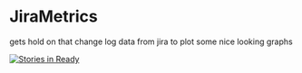 # JiraMetrics
gets hold on that change log data from jira to plot some nice looking graphs

[![Stories in Ready](https://badge.waffle.io/rasmusra/JiraMetrics.png?label=ready&title=Ready)](http://waffle.io/rasmusra/JiraMetrics)
